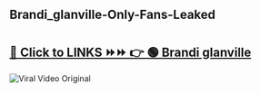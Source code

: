 
 ## Brandi_glanville-Only-Fans-Leaked

# <h2><a href="https://clipsfans.com/Brandi_glanville&ref=git">🔗 Click to LINKS ⏩⏩ 👉 🟢 Brandi glanville </a></h2>

<a href="https://clipsfans.com/Brandi_glanville&ref=git" rel="nofollow" data-target="animated-image.originalLink"><img src="https://i.ibb.co.com/xMMVF88/686577567.gif" alt="Viral Video Original" style="max-width: 100%; display: inline-block;" data-target="animated-image.originalImage"></a>
